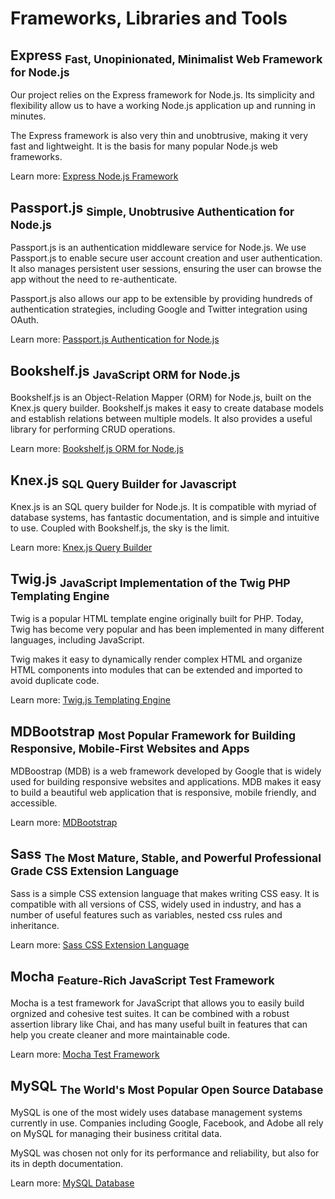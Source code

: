 # Frameworks, Libraries and Tools
## Express <sub>Fast, Unopinionated, Minimalist Web Framework for Node.js</sub>
Our project relies on the Express framework for Node.js. Its simplicity and flexibility allow us to have a working Node.js application up and running in minutes.

The Express framework is also very thin and unobtrusive, making it very fast and lightweight. It is the basis for many popular Node.js web frameworks.

Learn more: [Express Node.js Framework](https://expressjs.com/)


## Passport.js <sub>Simple, Unobtrusive Authentication for Node.js</sub>
Passport.js is an authentication middleware service for Node.js. We use Passport.js to enable secure user account creation and user authentication. It also manages persistent user sessions, ensuring the user can browse the app without the need to re-authenticate.

Passport.js also allows our app to be extensible by providing hundreds of authentication strategies, including Google and Twitter integration using OAuth.

Learn more: [Passport.js Authentication for Node.js](http://www.passportjs.org/)


## Bookshelf.js <sub>JavaScript ORM for Node.js</sub>
Bookshelf.js is an Object-Relation Mapper (ORM) for Node.js, built on the Knex.js query builder. Bookshelf.js makes it easy to create database models and establish relations between multiple models. It also provides a useful library for performing CRUD operations.

Learn more: [Bookshelf.js ORM for Node.js](http://bookshelfjs.org/)


## Knex.js <sub>SQL Query Builder for Javascript</sub>
Knex.js is an SQL query builder for Node.js. It is compatible with myriad of database systems, has fantastic documentation, and is simple and intuitive to use. Coupled with Bookshelf.js, the sky is the limit.

Learn more: [Knex.js Query Builder](http://knexjs.org/)


## Twig.js <sub>JavaScript Implementation of the Twig PHP Templating Engine</sub>
Twig is a popular HTML template engine originally built for PHP. Today, Twig has become very popular and has been implemented in many different languages, including JavaScript.

Twig makes it easy to dynamically render complex HTML and organize HTML components into modules that can be extended and imported to avoid duplicate code.

Learn more: [Twig.js Templating Engine](https://github.com/twigjs/twig.js)


## MDBootstrap <sub>Most Popular Framework for Building Responsive, Mobile-First Websites and Apps</sub>
MDBoostrap (MDB) is a web framework developed by Google that is widely used for building responsive websites and applications. MDB makes it easy to build a beautiful web application that is responsive, mobile friendly, and accessible.

Learn more: [MDBootstrap](https://mdbootstrap.com/)


## Sass <sub>The Most Mature, Stable, and Powerful Professional Grade CSS Extension Language</sub>
Sass is a simple CSS extension language that makes writing CSS easy. It is compatible with all versions of CSS, widely used in industry, and has a number of useful features such as variables, nested css rules and inheritance.

Learn more: [Sass CSS Extension Language](https://sass-lang.com/)


## Mocha <sub>Feature-Rich JavaScript Test Framework</sub>
Mocha is a test framework for JavaScript that allows you to easily build orgnized and cohesive test suites. It can be combined with a robust assertion library like Chai, and has many useful built in features that can help you create cleaner and more maintainable code.

Learn more: [Mocha Test Framework](https://mochajs.org/)


## MySQL <sub>The World's Most Popular Open Source Database</sub>
MySQL is one of the most widely uses database management systems currently in use. Companies including Google, Facebook, and Adobe all rely on MySQL for managing their business critital data.

MySQL was chosen not only for its performance and reliability, but also for its in depth documentation.

Learn more: [MySQL Database](https://www.mysql.com/)
